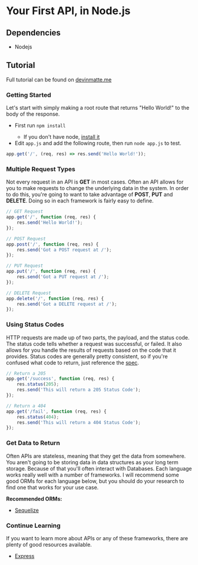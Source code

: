 Your First API, in Node.js
======================

Dependencies
------------

- Nodejs


Tutorial
--------

Full tutorial can be found on [devinmatte.me](https://devinmatte.me/tutorial/2018/02/24/intro-to-apis/)


### Getting Started

Let's start with simply making a root route that returns "Hello World!" to the body of the response.

<ul>
<li>First run <code>npm install</code></li>
<ul>
<li>If you don't have node, <a href="https://nodejs.org/">install it</a></li>
</ul>
<li>Edit <code>app.js</code> and add the following route, then run <code>node app.js</code> to test.</li>
</ul>

```javascript
app.get('/', (req, res) => res.send('Hello World!'));
```

### Multiple Request Types

Not every request in an API is **GET** in most cases. Often an API allows for you to make requests to change the underlying data in the system. In order to do this, you're going to want to take advantage of **POST**, **PUT** and **DELETE**. Doing so in each framework is fairly easy to define.

```javascript
// GET Request
app.get('/', function (req, res) {
    res.send('Hello World!');
});

// POST Request
app.post('/', function (req, res) {
    res.send('Got a POST request at /');
});

// PUT Request
app.put('/', function (req, res) {
    res.send('Got a PUT request at /');
});

// DELETE Request
app.delete('/', function (req, res) {
    res.send('Got a DELETE request at /');
});
```

### Using Status Codes

HTTP requests are made up of two parts, the payload, and the status code. The status code tells whether a request was successful, or failed. It also allows for you handle the results of requests based on the code that it provides. Status codes are generally pretty consistent, so if you're confused what code to return, just reference the [spec](https://developer.mozilla.org/en-US/docs/Web/HTTP/Status).

```javascript
// Return a 205
app.get('/success', function (req, res) {
    res.status(205);
    res.send('This will return a 205 Status Code');
});

// Return a 404
app.get('/fail', function (req, res) {
    res.status(404);
    res.send('This will return a 404 Status Code');
});
```

### Get Data to Return

Often APIs are stateless, meaning that they get the data from somewhere. You aren't going to be storing data in data structures as your long term storage. Because of that you'll often interact with Databases. Each language works really well with a number of frameworks. I will recommend some good ORMs for each language below, but you should do your research to find one that works for your use case.

<b>Recommended ORMs:</b>
<ul>
<li><a href="http://docs.sequelizejs.com/">Sequelize</a></li>
</ul>

### Continue Learning

If you want to learn more about APIs or any of these frameworks, there are plenty of good resources available.

- [Express](https://expressjs.com/)
